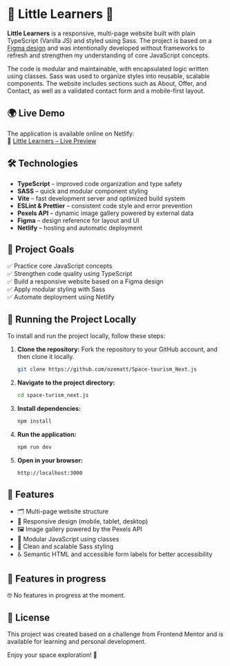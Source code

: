 # 🧒 Little Learners 🎒

**Little Learners** is a responsive, multi-page website built with plain TypeScript (Vanilla JS) and styled using Sass. The project is based on a [Figma design](https://www.figma.com/design/mhDBCW795qtJ5e8sAwseLA/School-Education-Website-UI-Template---Light-Theme--Neubrutalism----FREE-Editable--Community-?node-id=164-34417&t=ZzSGOjTN7nlbGYrM-0) and was intentionally developed without frameworks to refresh and strengthen my understanding of core JavaScript concepts.

The code is modular and maintainable, with encapsulated logic written using classes. Sass was used to organize styles into reusable, scalable components. The website includes sections such as About, Offer, and Contact, as well as a validated contact form and a mobile-first layout.



## 🌍 Live Demo  
The application is available online on Netlify:  
🔗 [Little Learners – Live Preview](https://littlelearnersvanillajs.netlify.app/)  



## 🛠️ Technologies  
- **TypeScript** – improved code organization and type safety  
- **SASS** – quick and modular component styling
- **Vite** – fast development server and optimized build system
- **ESLint & Prettier** – consistent code style and error prevention
- **Pexels API** – dynamic image gallery powered by external data
- **Figma** – design reference for layout and UI 
- **Netlify** – hosting and automatic deployment  



## 🎯 Project Goals  
✅ Practice core JavaScript concepts         
✅ Strengthen code quality using TypeScript         
✅ Build a responsive website based on a Figma design      
✅ Apply modular styling with Sass         
✅ Automate deployment using Netlify           



## 📂 Running the Project Locally  

To install and run the project locally, follow these steps:

1. **Clone the repository:**
   Fork the repository to your GitHub account, and then clone it locally.
   ```sh
   git clone https://github.com/ozematt/Space-tourism_Next.js
   ```
   
2. **Navigate to the project directory:**
   ```sh
   cd space-turism_next.js
   ```
   
3. **Install dependencies:**
    ```sh
   npm install
   ```
4. **Run the application:**
    ```sh
   npm run dev
   ```
4. **Open in your browser:**
    ```sh
   http://localhost:3000
   ```



## 📌 Features

- 🗂️ Multi-page website structure
- 📱 Responsive design (mobile, tablet, desktop)
- 🖼️ Image gallery powered by the Pexels API
- 🧱 Modular JavaScript using classes
- 🎨 Clean and scalable Sass styling
- ♿ Semantic HTML and accessible form labels for better accessibility



## 🚧 Features in progress

🤓 No features in progress at the moment.



## 📜 License

This project was created based on a challenge from Frontend Mentor and is available for learning and personal development.

Enjoy your space exploration! 🚀
